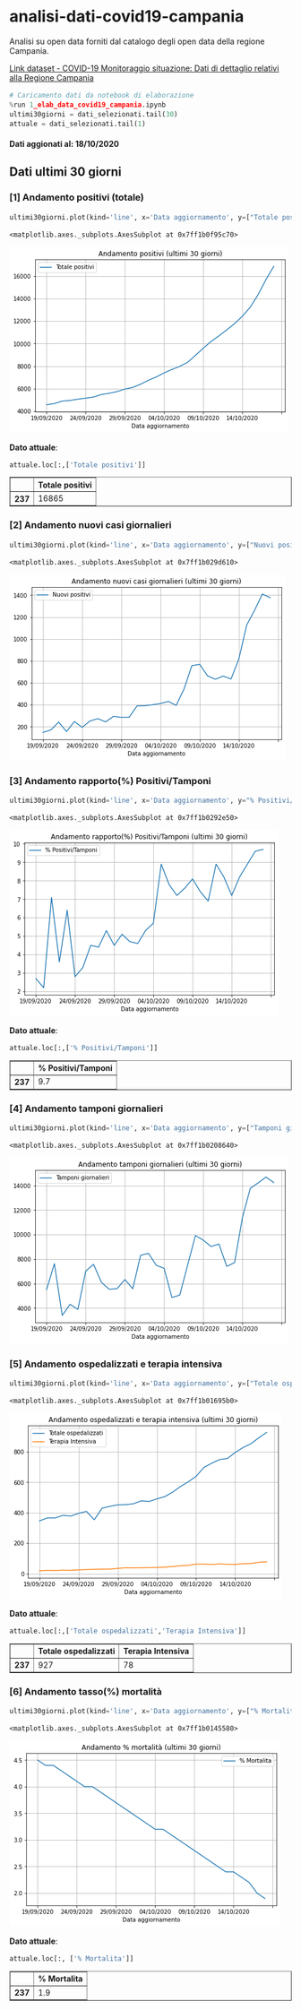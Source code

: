 # analisi-dati-covid19-campania
Analisi su open data forniti dal catalogo degli open data della regione Campania.

[Link dataset - COVID-19 Monitoraggio situazione: Dati di dettaglio relativi alla Regione Campania](https://dati.regione.campania.it/catalogo/datasetdetail/covid-19-monitoraggio-situazione-dati-di-dettaglio-relativi-alla-regione-campania)


```python
# Caricamento dati da notebook di elaborazione
%run 1_elab_data_covid19_campania.ipynb
ultimi30giorni = dati_selezionati.tail(30)
attuale = dati_selezionati.tail(1)
```

#### Dati aggionati al: 18/10/2020

## Dati ultimi 30 giorni

### [1] Andamento positivi (totale)


```python
ultimi30giorni.plot(kind='line', x='Data aggiornamento', y=["Totale positivi"], grid=True, title='Andamento positivi (ultimi 30 giorni)', figsize=(8,5))
```




    <matplotlib.axes._subplots.AxesSubplot at 0x7ff1b0f95c70>




![png](output_5_1.png)


**Dato attuale**:


```python
attuale.loc[:,['Totale positivi']]
```




<div>
<style scoped>
    .dataframe tbody tr th:only-of-type {
        vertical-align: middle;
    }

    .dataframe tbody tr th {
        vertical-align: top;
    }

    .dataframe thead th {
        text-align: right;
    }
</style>
<table border="1" class="dataframe">
  <thead>
    <tr style="text-align: right;">
      <th></th>
      <th>Totale positivi</th>
    </tr>
  </thead>
  <tbody>
    <tr>
      <th>237</th>
      <td>16865</td>
    </tr>
  </tbody>
</table>
</div>



### [2] Andamento nuovi casi giornalieri


```python
ultimi30giorni.plot(kind='line', x='Data aggiornamento', y=["Nuovi positivi"], grid=True, title='Andamento nuovi casi giornalieri (ultimi 30 giorni)', figsize=(8,5))
```




    <matplotlib.axes._subplots.AxesSubplot at 0x7ff1b029d610>




![png](output_9_1.png)


### [3] Andamento rapporto(%) Positivi/Tamponi


```python
ultimi30giorni.plot(kind='line', x='Data aggiornamento', y="% Positivi/Tamponi", grid=True, title='Andamento rapporto(%) Positivi/Tamponi (ultimi 30 giorni)', figsize=(8,5))
```




    <matplotlib.axes._subplots.AxesSubplot at 0x7ff1b0292e50>




![png](output_11_1.png)


**Dato attuale**:


```python
attuale.loc[:,['% Positivi/Tamponi']]
```




<div>
<style scoped>
    .dataframe tbody tr th:only-of-type {
        vertical-align: middle;
    }

    .dataframe tbody tr th {
        vertical-align: top;
    }

    .dataframe thead th {
        text-align: right;
    }
</style>
<table border="1" class="dataframe">
  <thead>
    <tr style="text-align: right;">
      <th></th>
      <th>% Positivi/Tamponi</th>
    </tr>
  </thead>
  <tbody>
    <tr>
      <th>237</th>
      <td>9.7</td>
    </tr>
  </tbody>
</table>
</div>



### [4] Andamento tamponi giornalieri


```python
ultimi30giorni.plot(kind='line', x='Data aggiornamento', y=["Tamponi giornalieri"], grid=True, title='Andamento tamponi giornalieri (ultimi 30 giorni)', figsize=(8,5))
```




    <matplotlib.axes._subplots.AxesSubplot at 0x7ff1b0208640>




![png](output_15_1.png)


### [5] Andamento ospedalizzati e terapia intensiva


```python
ultimi30giorni.plot(kind='line', x='Data aggiornamento', y=["Totale ospedalizzati", "Terapia Intensiva"], grid=True, title='Andamento ospedalizzati e terapia intensiva (ultimi 30 giorni)', figsize=(8,5))
```




    <matplotlib.axes._subplots.AxesSubplot at 0x7ff1b01695b0>




![png](output_17_1.png)


**Dato attuale**:


```python
attuale.loc[:,['Totale ospedalizzati','Terapia Intensiva']]
```




<div>
<style scoped>
    .dataframe tbody tr th:only-of-type {
        vertical-align: middle;
    }

    .dataframe tbody tr th {
        vertical-align: top;
    }

    .dataframe thead th {
        text-align: right;
    }
</style>
<table border="1" class="dataframe">
  <thead>
    <tr style="text-align: right;">
      <th></th>
      <th>Totale ospedalizzati</th>
      <th>Terapia Intensiva</th>
    </tr>
  </thead>
  <tbody>
    <tr>
      <th>237</th>
      <td>927</td>
      <td>78</td>
    </tr>
  </tbody>
</table>
</div>



### [6] Andamento tasso(%) mortalità


```python
ultimi30giorni.plot(kind='line', x='Data aggiornamento', y=["% Mortalita"], grid=True, title='Andamento % mortalità (ultimi 30 giorni)', figsize=(8,5))
```




    <matplotlib.axes._subplots.AxesSubplot at 0x7ff1b0145580>




![png](output_21_1.png)


**Dato attuale**:


```python
attuale.loc[:, ['% Mortalita']]
```




<div>
<style scoped>
    .dataframe tbody tr th:only-of-type {
        vertical-align: middle;
    }

    .dataframe tbody tr th {
        vertical-align: top;
    }

    .dataframe thead th {
        text-align: right;
    }
</style>
<table border="1" class="dataframe">
  <thead>
    <tr style="text-align: right;">
      <th></th>
      <th>% Mortalita</th>
    </tr>
  </thead>
  <tbody>
    <tr>
      <th>237</th>
      <td>1.9</td>
    </tr>
  </tbody>
</table>
</div>


